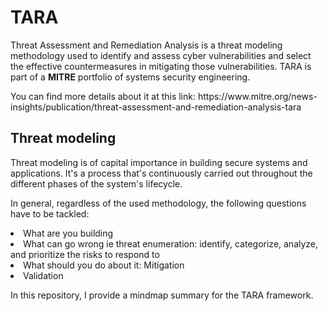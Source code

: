 # TARA 
Threat Assessment and Remediation Analysis is a threat modeling methodology used to 
identify and assess cyber vulnerabilities and select the effective countermeasures in mitigating those 
vulnerabilities. TARA is part of a <b>MITRE</b> portfolio of systems security engineering.
<p>You can find more details about it at this link: https://www.mitre.org/news-insights/publication/threat-assessment-and-remediation-analysis-tara </p>
<h2>Threat modeling</h2>
Threat modeling is of capital importance in building secure systems and applications. It's a process that's continuously carried out throughout the different phases of the system's lifecycle. 
<p>In general, regardless of the used methodology, the following questions have to be tackled: </p>
<li>What are you building</li>
<li>What can go wrong ie threat enumeration: identify, categorize, analyze, and prioritize the risks to respond to</li>
<li>What should you do about it: Mitigation</li>
<li>Validation</li>
<p>

  In this repository, I provide a mindmap summary for the TARA framework.</p>
